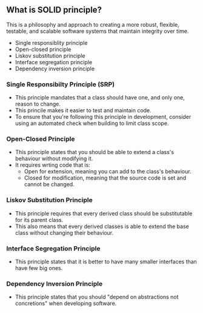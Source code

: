 ## What is SOLID principle?

This is a philosophy and approach to creating a more robust, flexible, testable, and scalable software systems that maintain integrity over time.

- Single responsiblity principle
- Open-closed principle
- Liskov substitution principle
- Interface segregation principle
- Dependency inversion principle

### Single Responsibilty Principle (SRP)

- This principle mandates that a class should have one, and only one, reason to change.
- This princile makes it easier to test and maintain code.
- To ensure that you're following this principle in development, consider using an automated check when building to limit class scope.

### Open-Closed Principle

- This principle states that you should be able to extend a class's behaviour without modifying it.
- It requires wrting code that is:
  - Open for extension, meaning you can add to the class's behaviour.
  - Closed for modification, meaning that the source code is set and cannot be changed.

### Liskov Substitution Principle

- This principle requires that every derived class should be substitutable for its parent class.
- This also means that every derived classes is able to extend the base class without changing their behaviour.

### Interface Segregation Principle

- This principle states that it is better to have many smaller interfaces than have few big ones.

### Dependency Inversion Principle

- This principle states that you should "depend on abstractions not concretions" when developing software.

